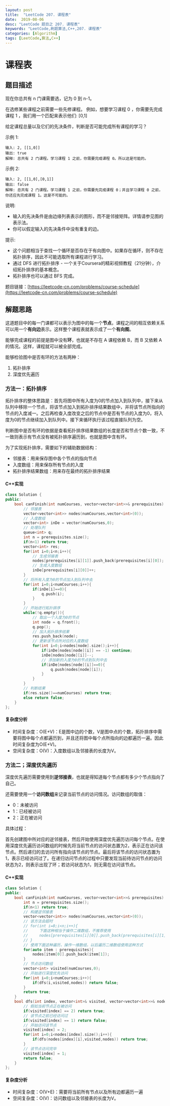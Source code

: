 ```yaml
---
layout: post
title:  "LeetCode 207. 课程表"
date:  2019-08-06
desc: "LeetCode 题目之 207. 课程表"
keywords: "LeetCode,刷题算法,C++,207. 课程表"
categories: [Algorithm]
tags: [LeetCode,算法,C++]
---
```

# 课程表

## 题目描述

现在你总共有 n 门课需要选，记为 0 到 n-1。

在选修某些课程之前需要一些先修课程。 例如，想要学习课程 0 ，你需要先完成课程 1 ，我们用一个匹配来表示他们: [0,1]

给定课程总量以及它们的先决条件，判断是否可能完成所有课程的学习？

示例 1:

```
输入: 2, [[1,0]] 
输出: true
解释: 总共有 2 门课程。学习课程 1 之前，你需要完成课程 0。所以这是可能的。
```

示例 2:

```
输入: 2, [[1,0],[0,1]]
输出: false
解释: 总共有 2 门课程。学习课程 1 之前，你需要先完成​课程 0；并且学习课程 0 之前，你还应先完成课程 1。这是不可能的。
```

说明:

- 输入的先决条件是由边缘列表表示的图形，而不是邻接矩阵。详情请参见图的表示法。
- 你可以假定输入的先决条件中没有重复的边。

提示:

- 这个问题相当于查找一个循环是否存在于有向图中。如果存在循环，则不存在拓扑排序，因此不可能选取所有课程进行学习。
- 通过 DFS 进行拓扑排序 - 一个关于Coursera的精彩视频教程（21分钟），介绍拓扑排序的基本概念。
- 拓扑排序也可以通过 BFS 完成。

题目链接：[https://leetcode-cn.com/problems/course-schedule](https://leetcode-cn.com/problems/course-schedule)

## 解题思路

这道题目中的每一门课都可以表示为图中的每一个**节点**，课程之间的相互依赖关系可以用一个**有向边**表示。这样整个课程表就表示成了一个**有向图**。

能够完成课程的前提是图中没有**环**，也就是不存在 A 课程依赖 B，而 B 又依赖 A 的情况。这样，课程就可以被全部完成。

能够检验图中是否有环的方法有两种：

1. 拓扑排序
2. 深度优先遍历

### 方法一：拓扑排序

拓扑排序的整体思路是：首先将图中所有入度为0的节点加入到队列中，接下来从队列中移除一个节点，将该节点加入到拓扑排序结果数组中，并将该节点所指向的节点的入度减一。之后再检查入度改变之后的节点中是否有节点的入度为0，将入度为0的节点继续加入到队列中。接下来循环执行该过程直接队列为空。

判断图中是否有环的依据是查看拓扑排序结果数组的长度是否和节点个数一致，不一致则表示有节点没有被拓扑排序遍历到，也就是图中含有环。

为了实现拓扑排序，需要如下的辅助数据结构：

- 邻接表：用来保存图中各个节点的指向节点
- 入度数组：用来保存所有节点的入度
- 拓扑排序结果数组：用来存在最终的拓扑排序结果

#### C++实现

```cpp
class Solution {
public:
    bool canFinish(int numCourses, vector<vector<int>>& prerequisites) {
        // 邻接表
        vector<vector<int>> nodes(numCourses,vector<int>(0));
        // 入度数组
        vector<int> inDe = vector(numCourses,0);
        // 处理队列
        queue<int> q;
        int n = prerequisites.size();
        if(n<1) return true;
        vector<int> res;
        for(int i=0;i<n;i++){
            // 生成邻接表
            nodes[prerequisites[i][1]].push_back(prerequisites[i][0]);
            // 生成入度数组
            inDe[prerequisites[i][0]]++;
        }
        // 将所有入度为0的节点加入到队列中去
        for(int i=0;i<numCourses;i++){
            if(inDe[i]==0){
                q.push(i);
            }
        }
        // 开始进行拓扑排序
        while(!q.empty()){
            // 取出一个入度为0的节点
            int node = q.front();
            q.pop();
            // 加入拓扑排序结果
            res.push_back(node);
            // 更新该节点所对应的入度数组
            for(int i=0;i<nodes[node].size();i++){
                if(inDe[nodes[node][i]] == -1) continue;
                inDe[nodes[node][i]]--;
                // 添加新的入度为0的节点到队列中去
                if(inDe[nodes[node][i]]==0){
                    q.push(nodes[node][i]);
                }
            }
        }
        // 判断结果
        if(res.size()==numCourses) return true;
        else return false;
    }
};
```
#### 复杂度分析

- 时间复杂度：O(E+V)：E是图中边的个数，V是图中点的个数，拓扑排序中需要将图中每个点都遍历到，并且还将图中每个点所指向的边都遍历一遍。因此时间复杂度为O(E+V)。
- 空间复杂度：O(V)：入度数组以及邻接表的长度为V。

### 方法二；深度优先遍历

深度优先遍历需要使用到**逆邻接表**，也就是得知道每个节点都有多少个节点指向了自己。

还需要使用一个**访问数组**来记录当前节点的访问情况。访问数组的取值：

- 0：未被访问
- 1：已经被访问
- 2：正在被访问

具体过程：

首先创建图中所对应的逆邻接表，然后开始使用深度优先遍历访问每个节点。在使用深度优先遍历访问数组的时候先将当前节点的访问状态置为2，表示正在访问该节点。然后递归的去访问所有指向该节点的节点。最后将该节点的访问状态置为1，表示已经访问过了。在递归访问节点的过程中只要发现当前待访问节点的访问状态为2，则表示出现了环；若访问状态为1，则无需在访问该节点。

#### C++实现

```cpp
class Solution {
public:
    bool canFinish(int numCourses, vector<vector<int>>& prerequisites) {
        int n = prerequisites.size();
        if(n<1) return true;
        // 构建逆邻接表
        vector<vector<int>> nodes(numCourses,vector<int>(0));
        // 该方法会超时
        // for(int i=0;i<n;i++){
        //     下面这种相当于操作二维数组，不推荐使用
        //     nodes[prerequisites[i][0]].push_back(prerequisites[i][1]);
        // }
        // 使用下面这种遍历，操作一维数组，以后遍历二维数组使用这种方式
        for(auto item : prerequisites){
            nodes[item[0]].push_back(item[1]);
        }
        // 节点访问数组
        vector<int> visited(numCourses,0);
        // 开始进行深度优先访问
        for(int i=0;i<numCourses;i++){
            if(dfs(i,visited,nodes)) return false;
        }
        return true;
    }
    bool dfs(int index, vector<int>& visited, vector<vector<int>>& nodes){
        // 假如当前节点正在被访问
        if(visited[index] == 2) return true;
        // 该节点之前已经访问过
        if(visited[index] == 1) return false;
        // 开始访问该节点
        visited[index] = 2;
        for(int i=0;i<nodes[index].size();i++){
            if(dfs(nodes[index][i],visited,nodes)) return true;
        }
        // 该节点访问完毕
        visited[index] = 1;
        return false;
    }
};
```

#### 复杂度分析

- 时间复杂度：O(V+E)：需要将当前所有节点以及所有边都遍历一遍
- 空间复杂度：O(V)：访问数组以及邻接表的长度为V。